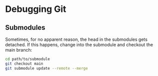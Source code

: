 # Debugging Git

## Submodules

Sometimes, for no apparent reason, the head in the submodules gets detached. If this happens, change into the submodule and checkout the main branch:

```bash
cd path/to/submodule
git checkout main
git submodule update --remote --merge
```

